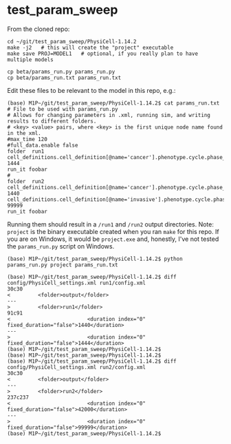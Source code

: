 # test_param_sweep

From the cloned repo:
```
cd ~/git/test_param_sweep/PhysiCell-1.14.2
make -j2   # this will create the "project" executable
make save PROJ=MODEL1   # optional, if you really plan to have multiple models

cp beta/params_run.py params_run.py
cp beta/params_run.txt params_run.txt
```

Edit these files to be relevant to the model in this repo, e.g.:

```
(base) M1P~/git/test_param_sweep/PhysiCell-1.14.2$ cat params_run.txt 
# File to be used with params_run.py
# Allows for changing parameters in .xml, running sim, and writing results to different folders.
# <key> <value> pairs, where <key> is the first unique node name found in the xml.
#max_time 120
#full_data.enable false
folder  run1 
cell_definitions.cell_definition[@name='cancer'].phenotype.cycle.phase_durations.duration 1444
run_it foobar
#
folder  run2 
cell_definitions.cell_definition[@name='cancer'].phenotype.cycle.phase_durations.duration 1440
cell_definitions.cell_definition[@name='invasive'].phenotype.cycle.phase_durations.duration 99999
run_it foobar
```

Running them should result in a `/run1` and `/run2` output directories. Note: `project` is the binary executable created when you ran `make` for this repo. If you are on Windows, it would be `project.exe` and, honestly, I've not tested the `params_run.py` script on Windows.
```
(base) M1P~/git/test_param_sweep/PhysiCell-1.14.2$ python params_run.py project params_run.txt
```

```
(base) M1P~/git/test_param_sweep/PhysiCell-1.14.2$ diff config/PhysiCell_settings.xml run1/config.xml 
30c30
<         <folder>output</folder>
---
>         <folder>run1</folder>
91c91
<                         <duration index="0" fixed_duration="false">1440</duration>
---
>                         <duration index="0" fixed_duration="false">1444</duration>
(base) M1P~/git/test_param_sweep/PhysiCell-1.14.2$ 
(base) M1P~/git/test_param_sweep/PhysiCell-1.14.2$ 
(base) M1P~/git/test_param_sweep/PhysiCell-1.14.2$ diff config/PhysiCell_settings.xml run2/config.xml 
30c30
<         <folder>output</folder>
---
>         <folder>run2</folder>
237c237
<                         <duration index="0" fixed_duration="false">42000</duration>
---
>                         <duration index="0" fixed_duration="false">99999</duration>
(base) M1P~/git/test_param_sweep/PhysiCell-1.14.2$ 
```

